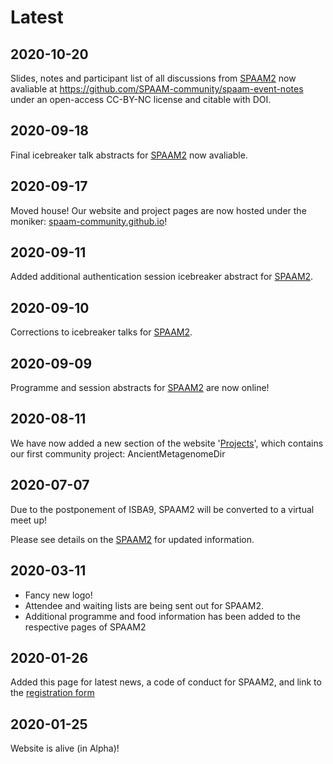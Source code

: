 # Latest

## 2020-10-20

Slides, notes and participant list of all discussions from [SPAAM2](spaam2/README) now avaliable at https://github.com/SPAAM-community/spaam-event-notes under an open-access CC-BY-NC license and citable with DOI.

## 2020-09-18

Final icebreaker talk abstracts for [SPAAM2](spaam2/README) now avaliable.

## 2020-09-17

Moved house! Our website and project pages are now hosted under the moniker: [spaam-community.github.io](https://spaam-community.github.io)! 

## 2020-09-11

Added additional authentication session icebreaker abstract for [SPAAM2](spaam2/README).

## 2020-09-10

Corrections to icebreaker talks for [SPAAM2](spaam2/README).

## 2020-09-09

Programme and session abstracts for [SPAAM2](spaam2/README) are now online!

## 2020-08-11

We have now added a new section of the website '[Projects](projects/README.md)', which contains our
first community project: AncientMetagenomeDir

## 2020-07-07

Due to the postponement of ISBA9, SPAAM2 will be converted to a virtual meet up!

Please see details on the [SPAAM2](spaam2/README) for updated information.

## 2020-03-11

* Fancy new logo!
* Attendee and waiting lists are being sent out for SPAAM2. 
* Additional programme and food information has been added to the respective pages of SPAAM2

## 2020-01-26

Added this page for latest news, a code of conduct for SPAAM2, and link to the [registration form](spaam2/README#registration-of-interest)

## 2020-01-25

Website is alive (in Alpha)!

